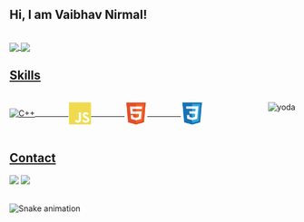 ## Hi, I am Vaibhav Nirmal! 
</br>

 <div>
  <a href="https://github.com/Vaibhav0810">
   <img align="center" height="170" src="https://github-readme-stats.vercel.app/api/top-langs/?username=Vaibhav0810&layout=compact&langs_count=16&theme=dracula"/>
  <img align="center" src="https://github-readme-stats.vercel.app/api?username=Vaibhav0810&show_icons=true&theme=dracula&include_all_commits=true&count_private=true&hide=issues"/>
</div>
 
 ## Skills
<div style="display: inline_block"><br>
  <img height="40" align="center" alt="C++" height="30" width="40" src="https://raw.githubusercontent.com/devicons/devicon/master/icons/C++/C++-plain.svg">
 &nbsp;&nbsp;&nbsp;&nbsp;&nbsp;&nbsp;&nbsp;&nbsp;&nbsp;&nbsp;&nbsp;&nbsp;&nbsp;
  <img height="40" align="center" alt="Js" height="30" width="40" src="https://raw.githubusercontent.com/devicons/devicon/master/icons/javascript/javascript-plain.svg">
 &nbsp;&nbsp;&nbsp;&nbsp;&nbsp;&nbsp;&nbsp;&nbsp;&nbsp;&nbsp;&nbsp;&nbsp;&nbsp;
  
  <img height="40" align="center" alt="HTML" height="30" width="40" src="https://raw.githubusercontent.com/devicons/devicon/master/icons/html5/html5-original.svg">
 &nbsp;&nbsp;&nbsp;&nbsp;&nbsp;&nbsp;&nbsp;&nbsp;&nbsp;&nbsp;&nbsp;&nbsp;&nbsp;
  <img height="40" align="center" alt="CSS" height="30" width="40" src="https://raw.githubusercontent.com/devicons/devicon/master/icons/css3/css3-original.svg">
  <img align="right" height="180em" alt="yoda" src="https://media.giphy.com/media/l44Qqz6gO6JiVV3pu/giphy.gif">
</div>
  
</br>

## Contact 
<div> 
  <a href="https://www.linkedin.com/in/vaibhav-nirmal-665a641a5/" target="_blank"><img src="https://img.shields.io/badge/-LinkedIn-%230077B5?style=for-the-badge&logo=linkedin&logoColor=white" target="_blank"></a> 
  <a href = "mailto: nirmal.vaibhav08@gmail.com"><img src="https://img.shields.io/badge/-Gmail-%23333?style=for-the-badge&logo=gmail&logoColor=white" target="_blank"></a>
 </br>
</br>
 
  ![Snake animation](https://github.com/Vaibhav0810/Vaibhav0810/blob/output/github-contribution-grid-snake.svg)
 
</div>
